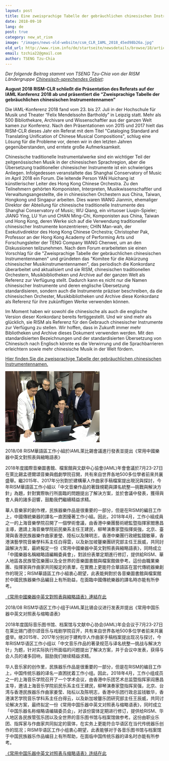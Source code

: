 ```yaml
---
layout: post
title: Eine zweisprachige Tabelle der gebräuchlichen chinesischen Instrumentennamen
date: 2018-09-10
lang: de
post: true
category: new_at_rism
image: "/images/news-old-website/csm_CLR_IAML_2018_45ed98b26a.jpg"
old_url: http://www.rism.info/de/startseite/newsdetails/browse/18/article/64/a-bilingual-chart-of-common-chinese-instrument-names.html
email: tzchia22@gmail.com
author: TSENG Tzu-Chia
---
```


_Der folgende Beitrag stammt von TSENG Tzu-Chia von der RISM Ländergruppe [Chinesisch-sprechendes Gebiet](/working-groups.html):_

**August 2018 RISM-CLR schließt die Präsentation des Referats auf der IAML Konferenz**  **2018 ab und präsentiert die “Zweisprachige Tabelle der gebräuchlichen chinesischen Instrumentennamen”**

Die IAML-Konferenz 2018 fand vom 23. bis 27. Juli in der Hochschule für Musik und Theater “Felix Mendelssohn Bartholdy” in Leipzig statt. Mehr als 500 Bibliothekare, Archivare und Wissenschaftler aus der ganzen Welt kamen zur Konferenz. Nach den Präsentationen von 2015 und 2017 hielt das RISM-CLR dieses Jahr ein Referat mit dem Titel "Cataloging Standard and Translating Unification of Chinese Musical Compositions", schlug eine Lösung für die Probleme vor, denen wir in den letzten Jahren gegenüberstanden, und erntete große Aufmerksamkeit.

Chinesische traditionelle Instrumentalwerke sind ein wichtiger Teil der zeitgenössischen Musik in der chinesischen Sprachregion, aber die Übersetzung traditioneller chinesischer Instrumente ist ein schwieriges Anliegen. Infolgedessen veranstaltete das Shanghai Conservatory of Music im April 2018 ein Forum. Die leitende Person YAN Huichang ist künstlerischer Leiter des Hong Kong Chinese Orchestra. Zu den Teilnehmern gehörten Komponisten, Interpreten, Musikwissenschaftler und Verwaltungsangestellte, die in chinesischen Orchestern aus China, Taiwan, Hongkong und Singapur arbeiten. Dies waren WANG Jianmin, ehemaliger Direktor der Abteilung für chinesische traditionelle Instrumente des Shanghai Conservatory of Music; WU Qiang, ein virtuoser Liuqin-Spieler; JIANG Ying, LU Yun und CHAN Ming-Chi, Komponisten aus China, Taiwan und Hong Kong, deren Werke sich auf die Verwendung traditioneller chinesischer Instrumente konzentrieren; CHIN Man-wah, der Exekutivdirektor des Hong Kong Chinese Orchestra; Christopher Pak, Professor an der Hong Kong Academy of Performing Arts und Forschungsleiter der TENG Company WANG Chenwei, um an den Diskussionen teilzunehmen. Nach dem Forum erarbeiteten sie einen Vorschlag für die "Zweisprachige Tabelle der gebräuchlichen chinesischen Instrumentennamen" und gründeten das "Komitee für die Abkürzung chinesischer Musikinstrumentennamen", das periodisch die Konkordanz überarbeitet und aktualisiert und sie RISM, chinesischen traditionellen Orchestern, Musikbibliotheken und Archive auf der ganzen Welt als Referenz zur Verfügung stellt. Dadurch kann es nicht nur die Namen chinesischer Instrumente und deren englische Übersetzung standardisieren, sondern auch die Instrumente präziser beschreiben, da die chinesischen Orchester, Musikbibliotheken und Archive diese Konkordanz als Referenz für ihre zukünftigen Werke verwenden können.

Im Moment haben wir sowohl die chinesische als auch die englische Version dieser Konkordanz bereits fertiggestellt. Und wir sind mehr als glücklich, sie RISM als Referenz für den Gebrauch chinesischer Instrumente zur Verfügung zu stellen. Wir hoffen, dass in Zukunft immer mehr Bibliotheken und Archive dieses Dokument verwenden werden. Mit den standardisierten Bezeichnungen und der standardisierten Übersetzung von Chinesisch nach Englisch könnte es die Verwirrung und die Sprachbarrieren erleichtern sowie mehr chinesische Musik in der Welt fördern.

[Hier finden Sie die zweisprachige Tabelle der gebräuchlichen chinesischen Instrumentennamen.](/resources-old-website/Bilingual_Chart_of_Common_Chinese_Instrument_Names.pdf)

![](/resources-old-website/news/CLR_Gruppenfoto_2018.jpg)

2018/08 RISM華語區工作小組於IAML萊比錫會議進行發表並提出《常用中國樂器中英文對照表與縮略語表》

2018年度國際音樂圖書館、檔案館與文獻中心協會(IAML)年會會議於7月23-27日在萊比錫孟德爾頌音樂與戲劇學院召開，共有來自世界各地500多位學者前來共襄盛舉。繼2015年、2017年分別對於建構華人作曲家手稿檔案提出現況與探討，今年RISM華語區工作小組以「中文音樂作品的著錄規範與譯名統整—挑戰與解決方針」為題，針對實際執行所面臨的問題提出了解決方案，並於會議中發表，獲得與會人員的諸多迴響，鼓勵我們繼續精益求精。

華人音樂家的創作裡，民族器樂作品是很重要的一部分，但是在RISM的編目工作上，中國傳統樂器的譯名一直困擾著工作小組。因此，2018年4月，工作小組成員之一的上海音樂學院召開了一個學術會議，由香港中樂團藝術總監暨指揮家閻惠昌主導，邀請上海音樂學院前民樂系主任王建民，柳琴演奏家暨指揮吳強，北京、臺灣與香港民族器樂作曲家姜瑩、陸枟以及陳明志，香港中樂團行政總監錢敏華，香港演藝學院音樂學科系主任白得雲，以及新加坡鼟樂團研究部主任王辰威，共同討論解決方案，最終擬定一份《常用中國樂器中英文對照表與縮略語表》，同時成立「中國樂器名稱縮略語編輯委員會」，對該份表單定期進行修訂，提供給RISM、華人地區各民族管弦樂團以及全世界的音樂圖書館與檔案館做參考。這份由職業樂團、指揮家與作曲家共同擬定的表單，在實務上更能符合華語區在當代傳統器樂創作的現況；RISM華語區工作小組衷心期望，此表能夠對於各音樂圖書館與檔案館於中國民族器樂作品編目上有所助益，在面臨中國傳統樂器的譯名時亦能有所參考。

[《常用中國樂器中英文對照表與縮略語表》連結在此](/resources-old-website/Bilingual_Chart_of_Common_Chinese_Instrument_Names.pdf)


2018/08 RISM华语区工作小组于IAML莱比锡会议进行发表并提出《常用中国乐器中英文对照表与缩略语表》

2018年度国际音乐图书馆、档案馆与文献中心协会(IAML)年会会议于7月23-27日在莱比锡门德尔颂音乐与戏剧学院召开，共有来自世界各地500多位学者前来共襄盛举。继2015年、2017年分别对于建构华人作曲家手稿档案提出现况与探讨，今年RISM华语区工作小组以「中文音乐作品的著录规范与译名统整—挑战与解决方针」为题，针对实际执行所面临的问题提出了解决方案，并于会议中发表，获得与会人员的诸多回响，鼓励我们继续精益求精。

华人音乐家的创作里，民族器乐作品是很重要的一部分，但是在RISM的编目工作上，中国传统乐器的译名一直困扰着工作小组。因此，2018年4月，工作小组成员之一的上海音乐学院召开了一个学术会议，由香港中乐团艺术总监暨指挥家阎惠昌主导，邀请上海音乐学院前民乐系主任王建民，柳琴演奏家暨指挥吴强，北京、台湾与香港民族器乐作曲家姜莹、陆枟以及陈明志，香港中乐团行政总监钱敏华，香港演艺学院音乐学科系主任白得云，以及新加坡鼟乐团研究部主任王辰威，共同讨论解决方案，最终拟定一份《常用中国乐器中英文对照表与缩略语表》，同时成立「中国乐器名称缩略语编辑委员会」，对该份窗体定期进行修订，提供给RISM、华人地区各民族管弦乐团以及全世界的音乐图书馆与档案馆做参考。这份由职业乐团、指挥家与作曲家共同拟定的窗体，在实务上更能符合华语区在当代传统器乐创作的现况；RISM华语区工作小组衷心期望，此表能够对于各音乐图书馆与档案馆于中国民族器乐作品编目上有所帮助，在面临中国传统乐器的译名时亦能有所参考。

[《常用中国乐器中英文对照表与缩略语表》连结在此](/resources-old-website/Bilingual_Chart_of_Common_Chinese_Instrument_Names.pdf)
